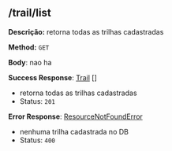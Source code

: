 
## /trail/list

**Descrição:** retorna todas as trilhas cadastradas

**Method:** `GET`

**Body**: nao ha

**Success Response**: [Trail](../../../../src/domain/trilhas/@entities/trail.ts) []
- retorna todas as trilhas cadastradas
- Status: `201`

**Error Response**: [ResourceNotFoundError](../../../../src/core/errors/resource-not-found-error.ts)
- nenhuma trilha cadastrada no DB
- Status: `400`

